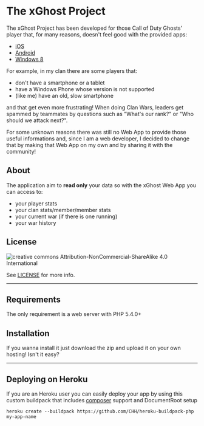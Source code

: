 # The xGhost Project

The xGhost Project has been developed for those Call of Duty Ghosts' player that, for many reasons, doesn't feel good with the provided apps:

* [iOS](https://itunes.apple.com/en/app/call-of-duty/id733712309)
* [Android](https://play.google.com/store/apps/details?id=com.activision.callofduty.mobile)
* [Windows 8](http://apps.microsoft.com/windows/en-us/app/call-of-duty/1fa9f76d-41de-40e6-bb04-8ee90182c1b9)

For example, in my clan there are some players that:

- don't have a smartphone or a tablet
- have a Windows Phone whose version is not supported
- (like me) have an old, slow smartphone

and that get even more frustrating!
When doing Clan Wars, leaders get spammed by teammates by questions such as "What's our rank?" or "Who should we attack next?".

For some unknown reasons there was still no Web App to provide those useful informations and, since I am a web developer, I decided to change that by making  that Web App on my own and by sharing it with the community!

## About

The application aim to __read only__ your data so with the xGhost Web App you can access to:

- your player stats
- your clan stats/member/member stats
- your current war (if there is one running)
- your war history

## License

![creative commons Attribution-NonCommercial-ShareAlike 4.0 International](http://i.creativecommons.org/l/by-nc-sa/3.0/nl/88x31.png)

See [LICENSE](https://github.com/xkraty/xghost/blob/master/LICENSE) for more info.

***

## Requirements
The only requirement is a web server with PHP 5.4.0+

## Installation
If you wanna install it just download the zip and upload it on your own hosting! Isn't it easy?

***
## Deploying on Heroku

If you are an Heroku user you can easily deploy your app by using this custom buildpack that includes [composer](https://getcomposer.org/) support and DocumentRoot setup

```
heroku create --buildpack https://github.com/CHH/heroku-buildpack-php my-app-name
```
